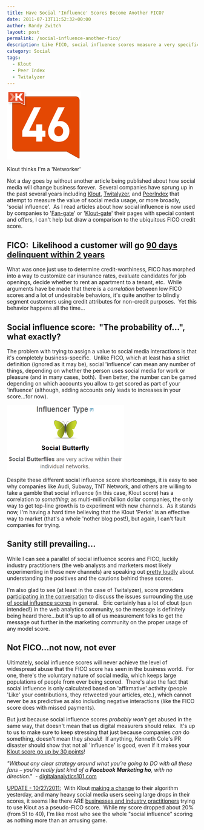 ```yaml
---
title: Have Social 'Influence' Scores Become Another FICO?
date: 2011-07-13T11:52:32+00:00
author: Randy Zwitch
layout: post
permalink: /social-influence-another-fico/
description: Like FICO, social influence scores measure a very specific behavior. It's a shame social 'influence' is starting to be misappropriated.
category: Social
tags:
  - Klout
  - Peer Index
  - Twitalyzer
---
```

![zwitch-klout-july-2011](/wp-content/uploads/2011/07/zwitch-klout-july-2011.png)

  <p class="wp-caption-text">
    Klout thinks I'm a 'Networker'
  </p>

Not a day goes by without another article being published about how social media will change business forever.  Several companies have sprung up in the past several years including <a title="Klout" href="http://klout.com" target="_blank">Klout</a>, <a title="Twitalyzer" href="http://twitalyzer.com/" target="_blank">Twitalyzer</a>, and <a title="Peer Index" href="http://peerindex.net" target="_blank">PeerIndex</a> that attempt to measure the value of social media usage, or more broadly, 'social influence'.  As I read articles about how social influence is now used by companies to '<a title="Facebook Fan Gating" href="http://blog.milestoneinternet.com/industry-news/facebook-fan-gates/" target="_blank">Fan-gate</a>' or '<a title="Klout gate" href="http://mashable.com/2011/06/22/klout-gate/" target="_blank">Klout-gate</a>' their pages with special content and offers, I can't help but draw a comparison to the ubiquitous FICO credit score.

## FICO:  Likelihood a customer will go <span style="text-decoration: underline;">90 days delinquent within 2 years</span>

What was once just use to determine credit-worthiness, FICO has morphed into a way to customize car insurance rates, evaluate candidates for job openings, decide whether to rent an apartment to a tenant, etc.  While arguments have be made that there is a _correlation_ between low FICO scores and a lot of undesirable behaviors, it's quite another to blindly segment customers using credit attributes for non-credit purposes.  Yet this behavior happens all the time...

## Social influence score:  "The probability of...", what exactly?

The problem with trying to assign a value to social media interactions is that it's completely business-specific.  Unlike FICO, which at least has a strict definition (ignored as it may be), social 'influence' can mean any number of things, depending on whether the person uses social media for work or pleasure (and in many cases, both).  Even better, the number can be gamed depending on which accounts you allow to get scored as part of your 'influence' (although, adding accounts only leads to increases in your score...for now).

![twitalyzer-zwitch-july2011](/wp-content/uploads/2011/07/twitalyzer-zwitch-july2011.png)

Despite these different social influence score shortcomings, it is easy to see why companies like Audi, Subway, TNT Network, and others are willing to take a gamble that social influence (in this case, Klout score) has a correlation to _something_; as multi-million/billion dollar companies, the only way to get top-line growth is to experiment with new channels.  As it stands now, I'm having a hard time believing that the Klout 'Perks' is an effective way to market (that's a whole 'nother blog post!), but again, I can't fault companies for trying.

## Sanity still prevailing...

While I can see a parallel of social influence scores and FICO, luckily industry practitioners (the web analysts and marketers most likely experimenting in these new channels) are speaking out <a title="Measure Mob focus on value" href="http://www.measuremob.com/2011/06/stop-focusing-on-bullshit-social-metrics-and-start-focusing-on-real-value/" target="_blank">pretty loudly</a> about understanding the positives and the cautions behind these scores.

I'm also glad to see (at least in the case of Twitalyzer), score providers [participating in the conversation](http://blog.twitalyzer.com/ "Twitalyzer blog") to discuss the issues surrounding [the use of social influence scores](http://blog.twitalyzer.com/2011/02/companies-must-not-rely-on-a-single-score/ "Dont rely on single influence score") in general.   Eric certainly has a lot of clout (pun intended!) in the web analytics community, so the message is definitely being heard there...but it's up to all of us measurement folks to get the message out further in the marketing community on the proper usage of any model score.

## Not FICO...not now, not ever

Ultimately, social influence scores will never achieve the level of widespread abuse that the FICO score has seen in the business world.  For one, there's the voluntary nature of social media, which keeps large populations of people from ever being scored.  There's also the fact that social influence is only calculated based on 'affirmative' activity (people 'Like' your contributions, they retweeted your articles, etc.), which cannot never be as predictive as also including negative interactions (like the FICO score does with missed payments).

But just because social influence scores _probably won't_ get abused in the same way, that doesn't mean that us digital measurers should relax.  It's up to us to make sure to keep stressing that just because companies _can_ do something, doesn't mean they _should_!  If anything, Kenneth Cole's PR disaster should show that not all 'influence' is good, even if it makes your [Klout score go up by 30 points](http://www.web-strategist.com/blog/2011/02/21/klout-for-business-a-sometimes-useful-metric-but-an-incomplete-view-of-customers/ "Klout sometimes useful but not always")!

_"Without any clear strategy around what you’re going to DO with all these fans – you’re really just kind of a **Facebook Marketing ho**, with no direction_."  - <a title="Facebook Marketing ho" href="http://digitalanalytics101.com/?p=103" target="_blank">digitalanalytics101.com</a>

<span style="text-decoration: underline;">UPDATE - 10/27/2011:</span>  With Klout <a title="Accuracy AND Stability make for a good model" href="http://corp.klout.com/blog/2011/10/a-more-accurate-transparent-klout-score/" target="_blank">making a change</a> to their algorithm yesterday, and many heavy social media users seeing large drops in their scores, it seems like there ARE <a title="Klout score is not FICO" href="http://dannybrown.me/2011/10/26/a-klout-upside-the-head/" target="_blank">businesses and industry practitioners</a> trying to use Klout as a pseudo-FICO score.  While my score dropped about 20% (from 51 to 40), I'm like most who see the whole "social influence" scoring as nothing more than an amusing game.
